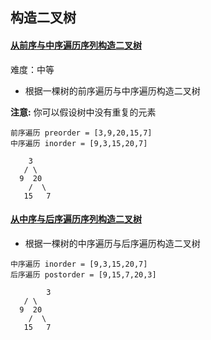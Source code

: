 ## 构造二叉树

#### [从前序与中序遍历序列构造二叉树](https://leetcode-cn.com/problems/construct-binary-tree-from-preorder-and-inorder-traversal/)

难度：中等

* 根据一棵树的前序遍历与中序遍历构造二叉树

**注意:**
你可以假设树中没有重复的元素

```
前序遍历 preorder = [3,9,20,15,7]
中序遍历 inorder = [9,3,15,20,7]

  	3
   / \
  9  20
    /  \
   15   7
```



#### [ 从中序与后序遍历序列构造二叉树](https://leetcode-cn.com/problems/construct-binary-tree-from-inorder-and-postorder-traversal/)

* 根据一棵树的中序遍历与后序遍历构造二叉树

```
中序遍历 inorder = [9,3,15,20,7]
后序遍历 postorder = [9,15,7,20,3]

 		3
   / \
  9  20
    /  \
   15   7
```



